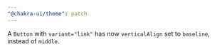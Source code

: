 ```yaml
---
"@chakra-ui/theme": patch
---
```


A `Button` with `variant="link"` has now `verticalAlign` set to `baseline`, instead of
`middle`.
